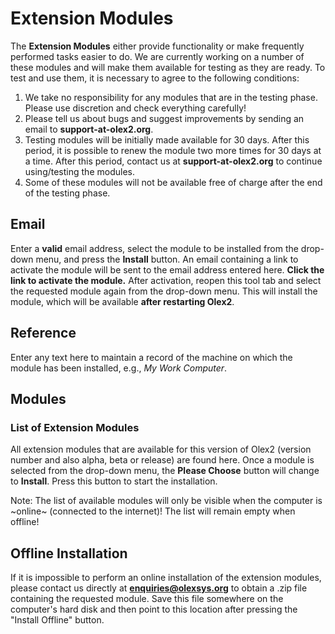 # Extension Modules
The **Extension Modules** either provide functionality or make frequently performed tasks easier to do. We are currently working on a number of these modules and will make them available for testing as they are ready. To test and use them, it is necessary to agree to the following conditions:

  1. We take no responsibility for any modules that are in the testing phase. Please use discretion and check everything carefully!
  2. Please tell us about bugs and suggest improvements by sending an email to **support-at-olex2.org**.
  3. Testing modules will be initially made available for 30 days. After this period, it is possible to renew the module two more times for 30 days at a time. After this period, contact us at **support-at-olex2.org** to continue using/testing the modules.
  4. Some of these modules will not be available free of charge after the end of the testing phase.

## Email
Enter a **valid** email address, select the module to be installed from the drop-down menu, and press the **Install** button. An email containing a link to activate the module will be sent to the email address entered here. **Click the link to activate the module.** After activation, reopen this tool tab and select the requested module again from the drop-down menu. This will install the module, which will be available **after restarting Olex2**.

## Reference
Enter any text here to maintain a record of the machine on which the module has been installed, e.g., *My Work Computer*.

## Modules
### List of Extension Modules
All extension modules that are available for this version of Olex2 (version number and also alpha, beta or release) are found here. Once a module is selected from the drop-down menu, the **Please Choose** button will change to **Install**. Press this button to start the installation.

Note: The list of available modules will only be visible when the computer is ~online~ (connected to the internet)! The list will remain empty when offline!

## Offline Installation
If it is impossible to perform an online installation of the extension modules, please contact us directly at **enquiries@olexsys.org** to obtain a .zip file containing the requested module. Save this file somewhere on the computer's hard disk and then point to this location after pressing the "Install Offline" button.
